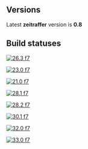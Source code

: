 ## Versions

Latest **zeitraffer** version is **0.8**
## Build statuses

[![26.3 f7](https://catalog.flipp.dev/api/v0/application/version/64a6cef79f81345b36852efa/build/f7/26.3/status/widget)](https://catalog.flipp.dev/api/v0/application/version/64a6cef79f81345b36852efa/build/f7/26.3/logs)

[![23.0 f7](https://catalog.flipp.dev/api/v0/application/version/64a6cef79f81345b36852efa/build/f7/23.0/status/widget)](https://catalog.flipp.dev/api/v0/application/version/64a6cef79f81345b36852efa/build/f7/23.0/logs)

[![21.0 f7](https://catalog.flipp.dev/api/v0/application/version/64a6cef79f81345b36852efa/build/f7/21.0/status/widget)](https://catalog.flipp.dev/api/v0/application/version/64a6cef79f81345b36852efa/build/f7/21.0/logs)

[![28.1 f7](https://catalog.flipp.dev/api/v0/application/version/64a6cef79f81345b36852efa/build/f7/28.1/status/widget)](https://catalog.flipp.dev/api/v0/application/version/64a6cef79f81345b36852efa/build/f7/28.1/logs)

[![28.2 f7](https://catalog.flipp.dev/api/v0/application/version/64a6cef79f81345b36852efa/build/f7/28.2/status/widget)](https://catalog.flipp.dev/api/v0/application/version/64a6cef79f81345b36852efa/build/f7/28.2/logs)

[![30.1 f7](https://catalog.flipp.dev/api/v0/application/version/64a6cef79f81345b36852efa/build/f7/30.1/status/widget)](https://catalog.flipp.dev/api/v0/application/version/64a6cef79f81345b36852efa/build/f7/30.1/logs)

[![32.0 f7](https://catalog.flipp.dev/api/v0/application/version/64a6cef79f81345b36852efa/build/f7/32.0/status/widget)](https://catalog.flipp.dev/api/v0/application/version/64a6cef79f81345b36852efa/build/f7/32.0/logs)

[![33.0 f7](https://catalog.flipp.dev/api/v0/application/version/64a6cef79f81345b36852efa/build/f7/33.0/status/widget)](https://catalog.flipp.dev/api/v0/application/version/64a6cef79f81345b36852efa/build/f7/33.0/logs)

